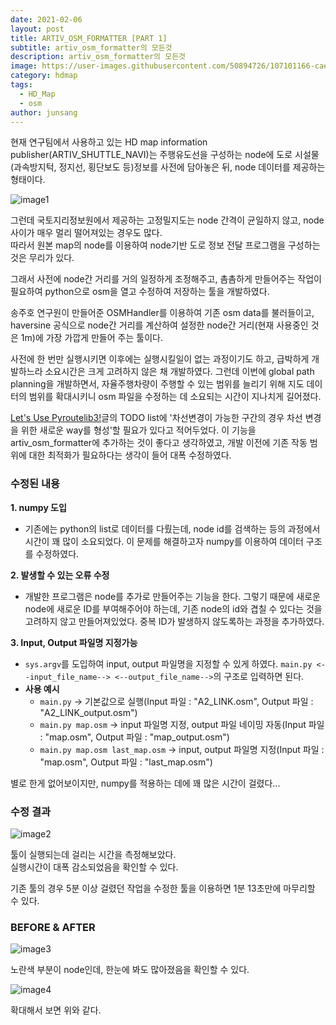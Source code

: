 ```yaml
---
date: 2021-02-06
layout: post
title: ARTIV_OSM_FORMATTER [PART 1]
subtitle: artiv_osm_formatter의 모든것
description: artiv_osm_formatter의 모든것
image: https://user-images.githubusercontent.com/50894726/107101166-cae02f80-6859-11eb-80a5-2825eb0e8ee1.png
category: hdmap
tags:
  - HD_Map
  - osm
author: junsang
---
```

현재 연구팀에서 사용하고 있는 HD map information publisher(ARTIV_SHUTTLE_NAVI)는 주행유도선을 구성하는 node에 도로 시설물(과속방지턱, 정지선, 횡단보도 등)정보를 사전에 담아놓은 뒤, node 데이터를 제공하는 형태이다.

![image1](https://user-images.githubusercontent.com/50894726/107099914-450eb500-6856-11eb-8249-e0771e001550.png)

그런데 국토지리정보원에서 제공하는 고정밀지도는 node 간격이 균일하지 않고, node 사이가 매우 멀리 떨어져있는 경우도 많다.  
따라서 원본 map의 node를 이용하여 node기반 도로 정보 전달 프로그램을 구성하는 것은 무리가 있다.

그래서 사전에 node간 거리를 거의 일정하게 조정해주고, 촘촘하게 만들어주는 작업이 필요하여 python으로 osm을 열고 수정하여 저장하는 툴을 개발하였다.

송주호 연구원이 만들어준 OSMHandler를 이용하여 기존 osm data를 불러들이고, haversine 공식으로 node간 거리를 계산하여 설정한 node간 거리(현재 사용중인 것은 1m)에 가장 가깝게 만들어 주는 툴이다.

사전에 한 번만 실행시키면 이후에는 실행시킬일이 없는 과정이기도 하고, 급박하게 개발하느라 소요시간은 크게 고려하지 않은 채 개발하였다. 그런데 이번에 global path planning을 개발하면서, 자율주행차량이 주행할 수 있는 범위를 늘리기 위해 지도 데이터의 범위를 확대시키니 osm 파일을 수정하는 데 소요되는 시간이 지나치게 길어졌다.

[Let's Use Pyroutelib3!](https://dgist-artiv.github.io/hdmap/2021/02/03/pyroutelib3.html)글의 TODO list에 '차선변경이 가능한 구간의 경우 차선 변경을 위한 새로운 way를 형성'할 필요가 있다고 적어두었다. 이 기능을 artiv_osm_formatter에 추가하는 것이 좋다고 생각하였고, 개발 이전에 기존 작동 범위에 대한 최적화가 필요하다는 생각이 들어 대폭 수정하였다.

### 수정된 내용

**1. numpy 도입**
- 기존에는 python의 list로 데이터를 다뤘는데, node id를 검색하는 등의 과정에서 시간이 꽤 많이 소요되었다. 이 문제를 해결하고자 numpy를 이용하여 데이터 구조를 수정하였다.

**2. 발생할 수 있는 오류 수정**
- 개발한 프로그램은 node를 추가로 만들어주는 기능을 한다. 그렇기 때문에 새로운 node에 새로운 ID를 부여해주어야 하는데, 기존 node의 id와 겹칠 수 있다는 것을 고려하지 않고 만들어져있었다. 중복 ID가 발생하지 않도록하는 과정을 추가하였다.

**3. Input, Output 파일명 지정가능**
- `sys.argv`를 도입하여 input, output 파일명을 지정할 수 있게 하였다. `main.py <--input_file_name--> <--output_file_name-->`의 구조로 입력하면 된다.
- **사용 예시**
	- `main.py` -> 기본값으로 실행(Input 파일 : "A2_LINK.osm", Output 파일 : "A2_LINK_output.osm")
	- `main.py map.osm` -> input 파일명 지정, output 파일 네이밍 자동(Input 파일 : "map.osm", Output 파일 : "map_output.osm")
	- `main.py map.osm last_map.osm` -> input, output 파일명 지정(Input 파일 : "map.osm", Output 파일 : "last_map.osm")

별로 한게 없어보이지만, numpy를 적용하는 데에 꽤 많은 시간이 걸렸다...

### 수정 결과

![image2](https://user-images.githubusercontent.com/50894726/107100858-e4cd4280-6858-11eb-99ac-dd0a363401a2.png)

툴이 실행되는데 걸리는 시간을 측정해보았다.  
실행시간이 대폭 감소되었음을 확인할 수 있다.

기존 툴의 경우 5분 이상 걸렸던 작업을 수정한 툴을 이용하면 1분 13초만에 마무리할 수 있다.

### BEFORE & AFTER

![image3](https://user-images.githubusercontent.com/50894726/107101166-cae02f80-6859-11eb-80a5-2825eb0e8ee1.png)

노란색 부분이 node인데, 한눈에 봐도 많아졌음을 확인할 수 있다.

![image4](https://user-images.githubusercontent.com/50894726/107101221-fcf19180-6859-11eb-9716-3a9dce8ade3f.png)

확대해서 보면 위와 같다.

